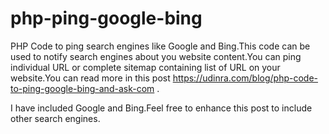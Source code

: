 php-ping-google-bing
====================

PHP Code to ping search engines like Google and Bing.This code can be used to notify search engines about you website content.You can ping individual URL or complete sitemap containing list of URL on your website.You can read more in this post https://udinra.com/blog/php-code-to-ping-google-bing-and-ask-com .



I have included Google and Bing.Feel free to enhance this post to include other search engines.
